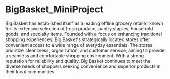 # BigBasket_MiniProject
Big Basket has established itself as a leading offline grocery retailer known for its extensive selection of fresh produce, pantry staples, household goods, and specialty items. Founded with a focus on enhancing traditional shopping experiences, Big Basket's strategically located stores offer convenient access to a wide range of everyday essentials. The stores prioritize cleanliness, organization, and customer service, aiming to provide a seamless and comfortable shopping environment. With a strong reputation for reliability and quality, Big Basket continues to meet the diverse needs of shoppers seeking convenience and superior products in their local communities. 
